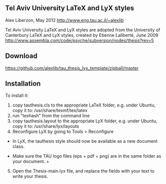 Tel Aviv University LaTeX and LyX styles
-----------------------------------------

Alex Liberzon, May 2012
http://www.eng.tau.ac.il/~alexlib

Tel Aviv University LaTeX and LyX styles are adopted from the University of Canterbury LaTeX and LyX styles, 
created by Etienne Laliberté, June 2009
http://www.assembla.com/code/psyche/subversion/nodes/thesis?rev=5

Download
---------

https://github.com/alexlib/tau_thesis_lyx_template/zipball/master


Installation
------------


To install it:

1. copy tauthesis.cls to the appropriate LaTeX folder, e.g. under Ubuntu, copy it to: /usr/share/texmf/tex/latex
2. run "texhash" from the command line
3. copy tauthesis.layout to the appropriate LyX folder, e.g. under Ubuntu, copy it to: /usr/share/lyx/layouts
4. Reconfigure LyX by going to Tools > Reconfigure

  *   In LyX, the tauthesis style should now be available as a new document class.

  *   Make sure the TAU logo files (eps + pdf + png) are in the same folder as your document.
                                              + 
5. Open the Thesis-main.lyx file, and replace the fields with your text to write your thesis.
